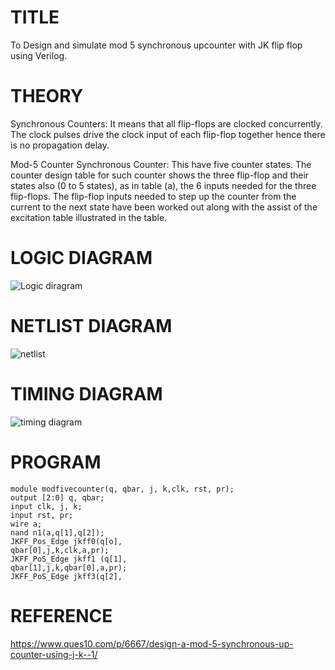 # TITLE
To Design and simulate mod 5 synchronous upcounter with JK flip flop using Verilog.

# THEORY
Synchronous Counters: It means that all flip-flops are clocked concurrently. The clock pulses drive the clock input of each flip-flop together hence there is no propagation delay.

Mod-5 Counter Synchronous Counter: This have five counter states. The counter design table for such counter shows the three flip-flop and their states also (0 to 5 states), as in table (a), the 6 inputs needed for the three flip-flops. The flip-flop inputs needed to step up the counter from the current to the next state have been worked out along with the assist of the excitation table illustrated in the table.


# LOGIC DIAGRAM
![Logic diragram](https://github.com/SivaChandranR07/Simulation-project--Digital-Electronics/assets/113497395/55e5bd07-4e7c-48dc-a60b-d4cc38badda1)

# NETLIST DIAGRAM
![netlist](https://github.com/SivaChandranR07/Simulation-project--Digital-Electronics/assets/113497395/c576ca8a-8a19-45f3-966a-0603365a8fe5)

# TIMING DIAGRAM
![timing diagram](https://github.com/SivaChandranR07/Simulation-project--Digital-Electronics/assets/113497395/4e2cd876-727c-464e-a0ef-fbd51b48d523)

# PROGRAM
```
module modfivecounter(q, qbar, j, k,clk, rst, pr);
output [2:0] q, qbar;
input clk, j, k;
input rst, pr;
wire a;
nand n1(a,q[1],q[2]);
JKFF_Pos_Edge jkff0(q[o],
qbar[0],j,k,clk,a,pr);
JKFF_PoS_Edge jkff1 (q[1],
qbar[1],j,k,qbar[0],a,pr);
JKFF_PoS_Edge jkff3(q[2],
```

# REFERENCE
https://www.ques10.com/p/6667/design-a-mod-5-synchronous-up-counter-using-j-k--1/
